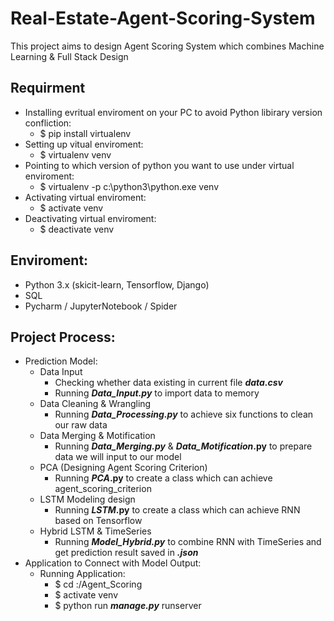 # Real-Estate-Agent-Scoring-System
This project aims to design Agent Scoring System which combines Machine Learning & Full Stack Design

## Requirment
* Installing evritual enviroment on your PC to avoid Python libirary version confliction:
  * $ pip install virtualenv
* Setting up vitual enviroment:
  * $ virtualenv venv
* Pointing to which version of python you want to use under virtual enviroment:
  * $ virtualenv -p c:\python3\python.exe venv
* Activating virtual enviroment:
  * $ activate venv
* Deactivating virtual enviroment:
  * $ deactivate venv

## Enviroment:
* Python 3.x (skicit-learn, Tensorflow, Django)
* SQL
* Pycharm / JupyterNotebook / Spider

## Project Process:
* Prediction Model:
  * Data Input
    * Checking whether data existing in current file **_data.csv_**
    * Running **_Data_Input.py_** to import data to memory
  * Data Cleaning & Wrangling
    * Running **_Data_Processing.py_** to achieve six functions to clean our raw data
  * Data Merging & Motification
    * Running **_Data_Merging.py_** & **_Data_Motification_.py** to prepare data we will input to our model
  * PCA (Designing Agent Scoring Criterion)
    * Running **_PCA_.py** to create a class which can achieve agent_scoring_criterion
  * LSTM Modeling design
    * Running **_LSTM_.py** to create a class which can achieve RNN based on Tensorflow
  * Hybrid LSTM & TimeSeries
    * Running **_Model_Hybrid.py_** to combine RNN with TimeSeries and get prediction result saved in **_.json_**    
* Application to Connect with Model Output:
  * Running Application:
    * $ cd :/Agent_Scoring
    * $ activate venv
    * $ python run **_manage.py_** runserver
